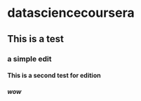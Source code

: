 # datasciencecoursera

## This is a test
### a simple edit
#### This is a second test for edition
##### wow